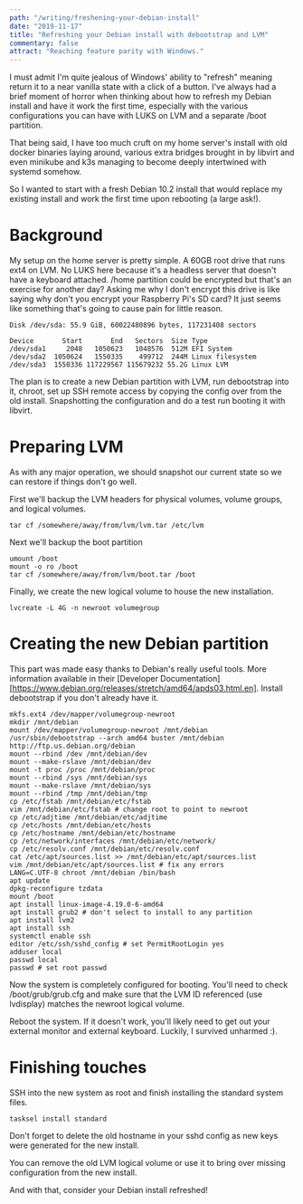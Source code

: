 ```yaml
---
path: "/writing/freshening-your-debian-install"
date: "2019-11-17"
title: "Refreshing your Debian install with debootstrap and LVM"
commentary: false
attract: "Reaching feature parity with Windows."
---
```

I must admit I'm quite jealous of Windows' ability to "refresh" meaning return it to a near vanilla state with a click of a button.  I've always had a brief moment of horror when thinking about how to refresh my Debian install and have it work the first time, especially with the various configurations you can have with LUKS on LVM and a separate /boot partition.

That being said, I have too much cruft on my home server's install with old docker binaries laying around, various extra bridges brought in by libvirt and even minikube and k3s managing to become deeply intertwined with systemd somehow.

So I wanted to start with a fresh Debian 10.2 install that would replace my existing install and work the first time upon rebooting (a large ask!).

# Background
My setup on the home server is pretty simple.  A 60GB root drive that runs ext4 on LVM.  No LUKS here because it's a headless server that doesn't have a keyboard attached.  /home partition could be encrypted but that's an exercise for another day?  Asking me why I don't encrypt this drive is like saying why don't you encrypt your Raspberry Pi's SD card?  It just seems like something that's going to cause pain for little reason.

```
Disk /dev/sda: 55.9 GiB, 60022480896 bytes, 117231408 sectors

Device       Start       End   Sectors  Size Type
/dev/sda1     2048   1050623   1048576  512M EFI System
/dev/sda2  1050624   1550335    499712  244M Linux filesystem
/dev/sda3  1550336 117229567 115679232 55.2G Linux LVM
```

The plan is to create a new Debian partition with LVM, run debootstrap into it, chroot, set up SSH remote access by copying the config over from the old install.  Snapshotting the configuration and do a test run booting it with libvirt.

# Preparing LVM
As with any major operation, we should snapshot our current state so we can restore if things don't go well.

First we'll backup the LVM headers for physical volumes, volume groups, and logical volumes.
```
tar cf /somewhere/away/from/lvm/lvm.tar /etc/lvm
```

Next we'll backup the boot partition
```
umount /boot
mount -o ro /boot
tar cf /somewhere/away/from/lvm/boot.tar /boot
```

Finally, we create the new logical volume to house the new installation.

```
lvcreate -L 4G -n newroot volumegroup
```

# Creating the new Debian partition
This part was made easy thanks to Debian's really useful tools.  More information available in their [Developer Documentation][https://www.debian.org/releases/stretch/amd64/apds03.html.en].  Install debootstrap if you don't already have it.

```
mkfs.ext4 /dev/mapper/volumegroup-newroot 
mkdir /mnt/debian
mount /dev/mapper/volumegroup-newroot /mnt/debian
/usr/sbin/debootstrap --arch amd64 buster /mnt/debian http://ftp.us.debian.org/debian
mount --rbind /dev /mnt/debian/dev
mount --make-rslave /mnt/debian/dev
mount -t proc /proc /mnt/debian/proc
mount --rbind /sys /mnt/debian/sys
mount --make-rslave /mnt/debian/sys
mount --rbind /tmp /mnt/debian/tmp 
cp /etc/fstab /mnt/debian/etc/fstab
vim /mnt/debian/etc/fstab # change root to point to newroot
cp /etc/adjtime /mnt/debian/etc/adjtime
cp /etc/hosts /mnt/debian/etc/hosts
cp /etc/hostname /mnt/debian/etc/hostname
cp /etc/network/interfaces /mnt/debian/etc/network/
cp /etc/resolv.conf /mnt/debian/etc/resolv.conf
cat /etc/apt/sources.list >> /mnt/debian/etc/apt/sources.list
vim /mnt/debian/etc/apt/sources.list # fix any errors
LANG=C.UTF-8 chroot /mnt/debian /bin/bash
apt update
dpkg-reconfigure tzdata
mount /boot
apt install linux-image-4.19.0-6-amd64
apt install grub2 # don't select to install to any partition
apt install lvm2
apt install ssh
systemctl enable ssh
editor /etc/ssh/sshd_config # set PermitRootLogin yes
adduser local
passwd local
passwd # set root passwd
```
Now the system is completely configured for booting.  You'll need to check /boot/grub/grub.cfg and make sure that the LVM ID referenced (use lvdisplay) matches the newroot logical volume.

Reboot the system.  If it doesn't work, you'll likely need to get out your external monitor and external keyboard.  Luckily, I survived unharmed :).

# Finishing touches
SSH into the new system as root and finish installing the standard system files.

```
tasksel install standard
```

Don't forget to delete the old hostname in your sshd config as new keys were generated for the new install.

You can remove the old LVM logical volume or use it to bring over missing configuration from the new install.

And with that, consider your Debian install refreshed!


